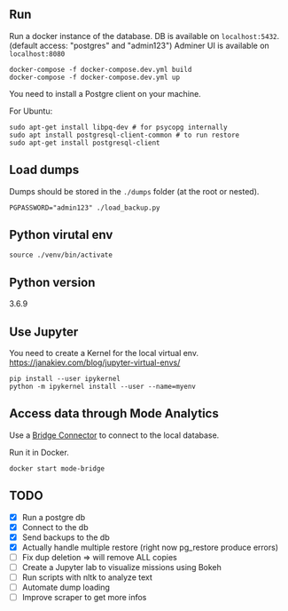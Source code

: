 ## Run

Run a docker instance of the database.
DB is available on `localhost:5432`. (default access: "postgres" and "admin123")
Adminer UI is available on `localhost:8080`

```
docker-compose -f docker-compose.dev.yml build
docker-compose -f docker-compose.dev.yml up
```

You need to install a Postgre client on your machine.

For Ubuntu:

```
sudo apt-get install libpq-dev # for psycopg internally
sudo apt install postgresql-client-common # to run restore
sudo apt-get install postgresql-client
```

## Load dumps

Dumps should be stored in the `./dumps` folder (at the root or nested).

```
PGPASSWORD="admin123" ./load_backup.py
```

## Python virutal env

`source ./venv/bin/activate`

## Python version

3.6.9

## Use Jupyter

You need to create a Kernel for the local virtual env.
https://janakiev.com/blog/jupyter-virtual-envs/

```
pip install --user ipykernel
python -m ipykernel install --user --name=myenv
```

## Access data through Mode Analytics

Use a [Bridge Connector](https://mode.com/help/articles/how-mode-connects/#run-bridge-in-a-docker-container) to connect to the local database.

Run it in Docker.

```
docker start mode-bridge
```

## TODO

- [x] Run a postgre db
- [x] Connect to the db
- [x] Send backups to the db
- [X] Actually handle multiple restore (right now pg_restore produce errors)
- [ ] Fix dup deletion => will remove ALL copies
- [ ] Create a Jupyter lab to visualize missions using Bokeh
- [ ] Run scripts with nltk to analyze text
- [ ] Automate dump loading
- [ ] Improve scraper to get more infos
